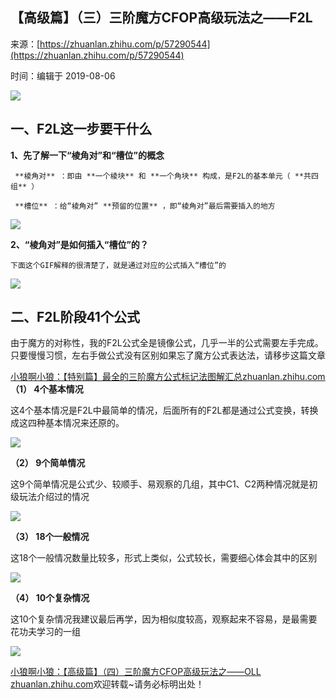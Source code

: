 ## 【高级篇】（三）三阶魔方CFOP高级玩法之——F2L

来源：[https://zhuanlan.zhihu.com/p/57290544](https://zhuanlan.zhihu.com/p/57290544)

时间：编辑于 2019-08-06



![][0]

##  **一、F2L这一步要干什么** 

 **1、先了解一下“棱角对”和“槽位”的概念** 

` **棱角对** ：即由 **一个棱块** 和 **一个角块** 构成，是F2L的基本单元（ **共四组** ）`

` **槽位** ：给“棱角对” **预留的位置** ，即“棱角对”最后需要插入的地方`



![][1]

 **2、“棱角对”是如何插入“槽位”的？** 

`下面这个GIF解释的很清楚了，就是通过对应的公式插入“槽位”的`



![][2]

##  **二、F2L阶段41个公式** 

由于魔方的对称性，我的F2L公式全是镜像公式，几乎一半的公式需要左手完成。只要慢慢习惯，左右手做公式没有区别如果忘了魔方公式表达法，请移步这篇文章

[小狼啊小狼：【特别篇】最全的三阶魔方公式标记法图解汇总​zhuanlan.zhihu.com][9] **（1） 4个基本情况** 

这4个基本情况是F2L中最简单的情况，后面所有的F2L都是通过公式变换，转换成这四种基本情况来还原的。

![][3]

 **（2） 9个简单情况** 

这9个简单情况是公式少、较顺手、易观察的几组，其中C1、C2两种情况就是初级玩法介绍过的情况

![][4]

 **（3） 18个一般情况** 

这18个一般情况数量比较多，形式上类似，公式较长，需要细心体会其中的区别

![][5]

 **（4） 10个复杂情况** 

这10个复杂情况我建议最后再学，因为相似度较高，观察起来不容易，是最需要花功夫学习的一组

![][6]

[小狼啊小狼：【高级篇】（四）三阶魔方CFOP高级玩法之——OLL​zhuanlan.zhihu.com][10]欢迎转载~请务必标明出处！ 

[9]: https://zhuanlan.zhihu.com/p/55445494
[10]: https://zhuanlan.zhihu.com/p/57291367

[0]: ../img/v2-60399bcac877a1b928772ac28ce211fa_1200x500.jpg
[1]: ../img/v2-25745cbe07f154e9d757bfc078548bb7_r.jpg
[2]: ../img/v2-82e5183b3b2ac5a0f3b8f60cdf777866_b.gif
[3]: ../img/v2-3e22b50d2d42b1f77246dce93d8fefad_r.jpg
[4]: ../img/v2-bed0bffb25b2e87e210d81fec6fa6dd9_r.jpg
[5]: ../img/v2-9b926b028feb60a4d81ab25005692319_r.jpg
[6]: ../img/v2-961806788b1ba91c5d0766a61608ee38_r.jpg